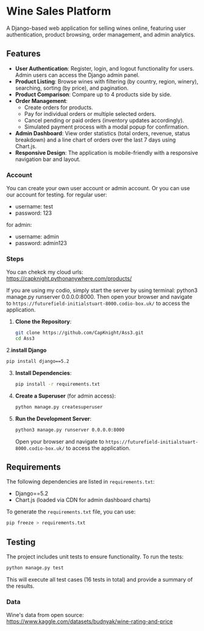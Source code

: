 # Wine Sales Platform

A Django-based web application for selling wines online, featuring user authentication, product browsing, order management, and admin analytics.

## Features

- **User Authentication**: Register, login, and logout functionality for users. Admin users can access the Django admin panel.
- **Product Listing**: Browse wines with filtering (by country, region, winery), searching, sorting (by price), and pagination.
- **Product Comparison**: Compare up to 4 products side by side.
- **Order Management**:
  - Create orders for products.
  - Pay for individual orders or multiple selected orders.
  - Cancel pending or paid orders (inventory updates accordingly).
  - Simulated payment process with a modal popup for confirmation.
- **Admin Dashboard**: View order statistics (total orders, revenue, status breakdown) and a line chart of orders over the last 7 days using Chart.js.
- **Responsive Design**: The application is mobile-friendly with a responsive navigation bar and layout.

### Account
You can create your own user account or admin account. Or you can use our account for testing.
for regular user:
- username: test
- password: 123

for admin:
- username: admin
- password: admin123

### Steps
You can chekck my cloud urls: https://capknight.pythonanywhere.com/products/

If you are using my codio, simply start the server by using terminal: python3 manage.py runserver 0.0.0.0:8000. Then open your browser and navigate to `https://futurefield-initialstuart-8000.codio-box.uk/` to access the application.


1. **Clone the Repository**:
   ```bash
   git clone https://github.com/CapKnight/Ass3.git
   cd Ass3
   ```

2.**install Django**
   ```bash
   pip install django==5.2
   ```

3. **Install Dependencies**:
   ```bash
   pip install -r requirements.txt
   ```

5. **Create a Superuser** (for admin access):
   ```bash
   python manage.py createsuperuser
   ```

6. **Run the Development Server**:
   ```bash
   python3 manage.py runserver 0.0.0.0:8000
   ```
   Open your browser and navigate to `https://futurefield-initialstuart-8000.codio-box.uk/` to access the application.

## Requirements

The following dependencies are listed in `requirements.txt`:

- Django==5.2
- Chart.js (loaded via CDN for admin dashboard charts)

To generate the `requirements.txt` file, you can use:
```bash
pip freeze > requirements.txt
```

## Testing

The project includes unit tests to ensure functionality. To run the tests:

```bash
python manage.py test
```

This will execute all test cases (16 tests in total) and provide a summary of the results.

### Data

Wine's data from open source: https://www.kaggle.com/datasets/budnyak/wine-rating-and-price